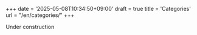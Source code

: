 +++
date = '2025-05-08T10:34:50+09:00'
draft = true
title = 'Categories'
url = "/en/categories/"
+++

Under construction